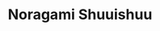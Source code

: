 --- 
title: "Noragami Shuuishuu"
publishdate: "2019-7-8T16:48:46+02:00"
src: "https://365manga.net/manga/noragami-shuuishuu"
image: "https://data.365manga.net/images/thumbnails/15792-noragami-shuuishuu.jpg"
description: "Spin-off volume Noragami Shuuishuu illustrated by Adachi Toka & serialized in Gekkan Shounen Magazine. Chapter 1 - Featuring one man’s unlucky venture into love (a familiar face for those who’ve watched episode 4 of the anime)! Chapter 5 - Yato has seem to have gotten himself a new follower, & possibly a Cyber stalker?!"
---